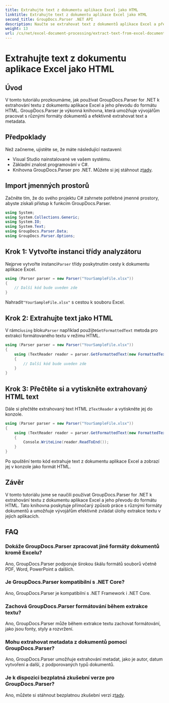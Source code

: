 ```yaml
---
title: Extrahujte text z dokumentu aplikace Excel jako HTML
linktitle: Extrahujte text z dokumentu aplikace Excel jako HTML
second_title: GroupDocs.Parser .NET API
description: Naučte se extrahovat text z dokumentů aplikace Excel a převést jej do HTML pomocí GroupDocs.Parser for .NET.
weight: 13
url: /cs/net/excel-document-processing/extract-text-from-excel-document-as-html/
---
```


# Extrahujte text z dokumentu aplikace Excel jako HTML

## Úvod
V tomto tutoriálu prozkoumáme, jak používat GroupDocs.Parser for .NET k extrahování textu z dokumentu aplikace Excel a jeho převodu do formátu HTML. GroupDocs.Parser je výkonná knihovna, která umožňuje vývojářům pracovat s různými formáty dokumentů a efektivně extrahovat text a metadata.
## Předpoklady
Než začneme, ujistěte se, že máte následující nastavení:
- Visual Studio nainstalované ve vašem systému.
- Základní znalost programování v C#.
-  Knihovna GroupDocs.Parser pro .NET. Můžete si jej stáhnout z[tady](https://releases.groupdocs.com/parser/net/).
## Import jmenných prostorů
Začněte tím, že do svého projektu C# zahrnete potřebné jmenné prostory, abyste získali přístup k funkcím GroupDocs.Parser.
```csharp
using System;
using System.Collections.Generic;
using System.IO;
using System.Text;
using GroupDocs.Parser.Data;
using GroupDocs.Parser.Options;
```
## Krok 1: Vytvořte instanci třídy analyzátoru
 Nejprve vytvořte instanci`Parser` třídy poskytnutím cesty k dokumentu aplikace Excel.
```csharp
using (Parser parser = new Parser("YourSampleFile.xlsx"))
{
    // Další kód bude uveden zde
}
```
 Nahradit`"YourSampleFile.xlsx"` s cestou k souboru Excel.
## Krok 2: Extrahujte text jako HTML
 V rámci`using` bloku`Parser` například použijte`GetFormattedText` metoda pro extrakci formátovaného textu v režimu HTML.
```csharp
using (Parser parser = new Parser("YourSampleFile.xlsx"))
{
    using (TextReader reader = parser.GetFormattedText(new FormattedTextOptions(FormattedTextMode.Html)))
    {
        // Další kód bude uveden zde
    }
}
```
## Krok 3: Přečtěte si a vytiskněte extrahovaný HTML text
 Dále si přečtěte extrahovaný text HTML z`TextReader` a vytiskněte jej do konzole.
```csharp
using (Parser parser = new Parser("YourSampleFile.xlsx"))
{
    using (TextReader reader = parser.GetFormattedText(new FormattedTextOptions(FormattedTextMode.Html)))
    {
        Console.WriteLine(reader.ReadToEnd());
    }
}
```
Po spuštění tento kód extrahuje text z dokumentu aplikace Excel a zobrazí jej v konzole jako formát HTML.
## Závěr
V tomto tutoriálu jsme se naučili používat GroupDocs.Parser for .NET k extrahování textu z dokumentu aplikace Excel a jeho převodu do formátu HTML. Tato knihovna poskytuje přímočarý způsob práce s různými formáty dokumentů a umožňuje vývojářům efektivně zvládat úlohy extrakce textu v jejich aplikacích.

## FAQ
### Dokáže GroupDocs.Parser zpracovat jiné formáty dokumentů kromě Excelu?
Ano, GroupDocs.Parser podporuje širokou škálu formátů souborů včetně PDF, Word, PowerPoint a dalších.
### Je GroupDocs.Parser kompatibilní s .NET Core?
Ano, GroupDocs.Parser je kompatibilní s .NET Framework i .NET Core.
### Zachová GroupDocs.Parser formátování během extrakce textu?
Ano, GroupDocs.Parser může během extrakce textu zachovat formátování, jako jsou fonty, styly a rozvržení.
### Mohu extrahovat metadata z dokumentů pomocí GroupDocs.Parser?
Ano, GroupDocs.Parser umožňuje extrahování metadat, jako je autor, datum vytvoření a další, z podporovaných typů dokumentů.
### Je k dispozici bezplatná zkušební verze pro GroupDocs.Parser?
 Ano, můžete si stáhnout bezplatnou zkušební verzi z[tady](https://releases.groupdocs.com/).